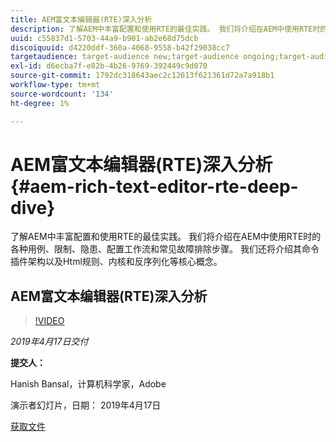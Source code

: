 ```yaml
---
title: AEM富文本编辑器(RTE)深入分析
description: 了解AEM中丰富配置和使用RTE的最佳实践。 我们将介绍在AEM中使用RTE时的各种用例、限制、隐患、配置工作流和常见故障排除步骤。 我们还将介绍其命令插件架构以及Html规则、内核和反序列化等核心概念。
uuid: c55837d1-5703-44a9-b901-ab2e68d75dcb
discoiquuid: d4220ddf-360a-4068-9558-b42f29038cc7
targetaudience: target-audience new;target-audience ongoing;target-audience upgrader
exl-id: d6ecba7f-e82b-4b26-9769-392449c9d070
source-git-commit: 1792dc318643aec2c12613f621361d72a7a918b1
workflow-type: tm+mt
source-wordcount: '134'
ht-degree: 1%

---
```


# AEM富文本编辑器(RTE)深入分析{#aem-rich-text-editor-rte-deep-dive}

了解AEM中丰富配置和使用RTE的最佳实践。 我们将介绍在AEM中使用RTE时的各种用例、限制、隐患、配置工作流和常见故障排除步骤。 我们还将介绍其命令插件架构以及Html规则、内核和反序列化等核心概念。

## AEM富文本编辑器(RTE)深入分析

>[!VIDEO](https://video.tv.adobe.com/v/27087/?quality=9)

*2019年4月17日交付*

**提交人：**

Hanish Bansal，计算机科学家，Adobe

演示者幻灯片，日期： 2019年4月17日

[获取文件](assets/aem-gems-aem-rte-04172019.pdf)
